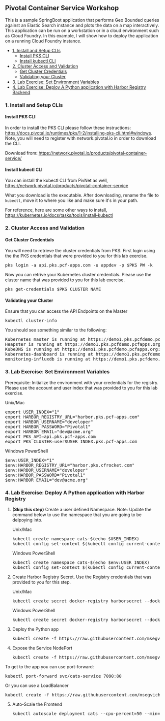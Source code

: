 ## Pivotal Container Service Workshop
This is a sample SpringBoot application that performs Geo Bounded queries against an Elastic Search instance and plots the data on a map interactively. This application can be run on a workstation or in a cloud environment such as Cloud Foundry. In this example, I will show how to deploy the application on a running Cloud Foundry instance.
<!-- TOC depthFrom:3 depthTo:6 withLinks:1 updateOnSave:1 orderedList:0 -->

- [1. Install and Setup CLIs](#1-install-and-setup-clis)
	- [Install PKS CLI](#install-pks-cli)
	- [Install kubectl CLI](#install-kubectl-cli)
- [2. Cluster Access and Validation](#2-cluster-access-and-validation)
	- [Get Cluster Credentials](#get-cluster-credentials)
	- [Validating your Cluster](#validating-your-cluster)
- [3. Lab Exercise: Set Environment Variables](#3-lab-exercise-set-environment-variables)
- [4. Lab Exercise: Deploy A Python application with Harbor Registry Backend](#4-lab-exercise-deploy-a-python-application-with-harbor-registry)

<!-- /TOC -->
### 1. Install and Setup CLIs
#### Install PKS CLI
In order to install the PKS CLI please follow these instructions: https://docs.pivotal.io/runtimes/pks/1-2/installing-pks-cli.html#windows. Note, you will need to register with network.pivotal.io in order to download the CLI.

Download from: https://network.pivotal.io/products/pivotal-container-service/

#### Install kubectl CLI
You can install the kubectl CLI from PivNet as well, https://network.pivotal.io/products/pivotal-container-service

What you download is the executable. After downloading, rename the file to `kubectl`, move it to where you like and make sure it's in your path.

For reference, here are some other ways to install, https://kubernetes.io/docs/tasks/tools/install-kubectl

### 2. Cluster Access and Validation
#### Get Cluster Credentials
You will need to retrieve the cluster credentials from PKS. First login using the the PKS credentials that were provided to you for this lab exercise.

<pre>
pks login -a api.pks.pcf-apps.com -u appdev -p $PKS_PW -k
</pre>

Now you can retrive your Kubernetes cluster credentials. Please use the cluster name that was provided to you for this lab exercise.

<pre>
pks get-credentials $PKS_CLUSTER_NAME
</pre>

#### Validating your Cluster
Ensure that you can access the API Endpoints on the Master
<pre>kubectl cluster-info</pre>

You should see something similar to the following:
<pre>
Kubernetes master is running at https://demo1.pks.pcfdemo.pcfapps.org:8443
Heapster is running at https://demo1.pks.pcfdemo.pcfapps.org:8443/api/v1/namespaces/kube-system/services/heapster/proxy
KubeDNS is running at https://demo1.pks.pcfdemo.pcfapps.org:8443/api/v1/namespaces/kube-system/services/kube-dns:dns/proxy
kubernetes-dashboard is running at https://demo1.pks.pcfdemo.pcfapps.org:8443/api/v1/namespaces/kube-system/services/https:kubernetes-dashboard:/proxy
monitoring-influxdb is running at https://demo1.pks.pcfdemo.pcfapps.org:8443/api/v1/namespaces/kube-system/services/monitoring-influxdb/proxy
</pre>

### 3. Lab Exercise: Set Environment Variables

Prerequisite: Initialize the environment with your credentials for the registry. Please use the account and user index that was provided to you for this lab exercise.

Unix/Mac
<pre>
export USER_INDEX="1"
export HARBOR_REGISTRY_URL="harbor.pks.pcf-apps.com"
export HARBOR_USERNAME="developer"
export HARBOR_PASSWORD="Pivotal1"
export HARBOR_EMAIL="dev@acme.org"
export PKS_API=api.pks.pcf-apps.com
export PKS_CLUSTER=user$USER_INDEX.pks.pcf-apps.com
</pre>

Windows PowerShell
<pre>
$env:USER_INDEX="1"
$env:HARBOR_REGISTRY_URL="harbor.pks.cfrocket.com"
$env:HARBOR_USERNAME="developer"
$env:HARBOR_PASSWORD="Pivotal1"
$env:HARBOR_EMAIL="dev@acme.org"
</pre>

### 4. Lab Exercise: Deploy A Python application with Harbor Registry
1. **(Skip this step)** Create a user defined Namespace. Note: Update the command below to use the namespace that you are going to be delpoying into.
<ul>Unix/Mac
<pre>kubectl create namespace cats-$(echo $USER_INDEX)
kubectl config set-context $(kubectl config current-context) --namespace=cats-$(echo $USER_INDEX)
</pre></ul>

<ul>Windows PowerShell
<pre>kubectl create namespace cats-$(echo $env:USER_INDEX)
kubectl config set-context $(kubectl config current-context) --namespace=cats-$(echo $env:USER_INDEX)
</pre></ul>


2. Create Harbor Registry Secret. Use the Registry credentials that was provided to you for this step.
<ul>Unix/Mac
<pre>kubectl create secret docker-registry harborsecret --docker-server="$(echo $HARBOR_REGISTRY_URL)" --docker-username="$(echo $HARBOR_USERNAME)" --docker-password="$(echo $HARBOR_PASSWORD)" --docker-email="$(echo $HARBOR_EMAIL)"</pre>
</ul>

<ul>Windows PowerShell
<pre>kubectl create secret docker-registry harborsecret --docker-server="$(echo $env:HARBOR_REGISTRY_URL)" --docker-username="$(echo $env:HARBOR_USERNAME)" --docker-password="$(echo $env:HARBOR_PASSWORD)" --docker-email="$(echo $env:HARBOR_EMAIL)"</pre>
</ul>

3. Deploy the Python app
<ul><pre>kubectl create -f https://raw.githubusercontent.com/msegvich/pks-workshop/master/AdvancedWorkshop/PythonHarbor/Step_0_python-deployment.yml</pre></ul>

4. Expose the Service
NodePort
<ul><pre>kubectl create -f https://raw.githubusercontent.com/msegvich/pks-workshop/master/AdvancedWorkshop/PythonHarbor/Step_1_python-service_np.yml</pre></ul>

To get to the app you can use port-forward:
<pre>
kubectl port-forward svc/cats-service 7090:80
</pre>

Or you can use a LoadBalancer
<pre>
kubectl create -f https://raw.githubusercontent.com/msegvich/pks-workshop/master/AdvancedWorkshop/PythonHarbor/Step_1_python-service_lb.yml
</pre>

5. Auto-Scale the Frontend
<ul><pre>kubectl autoscale deployment cats --cpu-percent=50 --min=3 --max=6</pre></ul>
